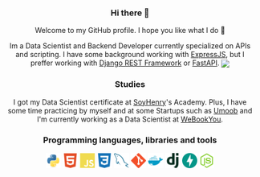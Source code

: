 <div align='center'>
<h3>Hi there 👋</h3>

<p>Welcome to my GitHub profile. I hope you like what I do 🫡</p>

Im a Data Scientist and Backend Developer currently specialized on APIs and scripting. I have some background working with [ExpressJS](https://expressjs.com), but I preffer working with [Django REST Framework](https://www.django-rest-framework.org/) or [FastAPI](https://fastapi.tiangolo.com/).
<img src='https://raw.githubusercontent.com/andreasbm/readme/master/assets/lines/aqua.png' align='center'>

### Studies

I got my Data Scientist certificate at [SoyHenry](https://www.soyhenry.com/)'s Academy.
Plus, I have some time practicing by myself and at some Startups such as [Umoob](https://www.umoob.com/) and I'm currently working as a Data Scientist at [WeBookYou](https://webookyou.com/).

<h3>Programming languages, libraries and tools</h3>
<a href='https://www.python.org/'><img style='width: 30px' src='https://raw.githubusercontent.com/devicons/devicon/master/icons/python/python-original.svg'/></a>
<a href='https://developer.mozilla.org/en-US/docs/Web/HTML'><img style='width: 30px' src='https://raw.githubusercontent.com/devicons/devicon/master/icons/html5/html5-plain.svg'/></a>
<a href='https://developer.mozilla.org/en-US/docs/Web/JavaScript'><img style='width: 30px' src='https://raw.githubusercontent.com/devicons/devicon/master/icons/javascript/javascript-plain.svg'/></a>
<a href='https://www.python.org/'><img style='width: 30px' src='https://raw.githubusercontent.com/devicons/devicon/master/icons/css3/css3-plain.svg'/></a>
<a href='https://www.mysql.com/'><img style='width: 30px' src='https://raw.githubusercontent.com/devicons/devicon/master/icons/mysql/mysql-plain.svg'/></a>
<a href='https://git-scm.com/'><img style='width: 30px' src='https://raw.githubusercontent.com/devicons/devicon/master/icons/git/git-plain.svg'/></a>
<a href='https://www.docker.com/'><img style='width: 30px' src='https://raw.githubusercontent.com/devicons/devicon/master/icons/docker/docker-plain.svg'/></a>
<a href='https://www.django-rest-framework.org/'><img style='width: 30px' src='https://raw.githubusercontent.com/devicons/devicon/master/icons/django/django-plain.svg'/></a>
<a href='https://fastapi.tiangolo.com/'><img style='width: 30px' src='https://raw.githubusercontent.com/devicons/devicon/master/icons/fastapi/fastapi-plain.svg'/></a>
<a href='https://nodejs.org/en-US/'><img style='width: 30px' src='https://raw.githubusercontent.com/devicons/devicon/master/icons/nodejs/nodejs-plain.svg'/></a></div>

<!-- - 🔭 I’m currently working on ...
- 🌱 I’m currently learning ...
- 👯 I’m looking to collaborate on ...
- 🤔 I’m looking for help with ...
- 💬 Ask me about ...
- 📫 How to reach me: ...
- 😄 Pronouns: ...
- ⚡ Fun fact: ... -->
